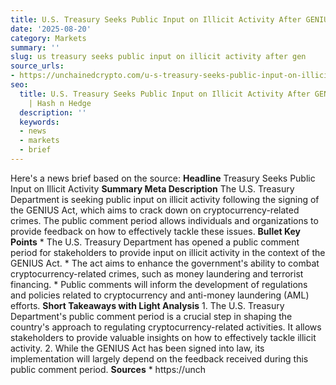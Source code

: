 ```yaml
---
title: U.S. Treasury Seeks Public Input on Illicit Activity After GENIUS Act Signing
date: '2025-08-20'
category: Markets
summary: ''
slug: us treasury seeks public input on illicit activity after gen
source_urls:
- https://unchainedcrypto.com/u-s-treasury-seeks-public-input-on-illicit-activity-after-genius-act-signing/
seo:
  title: U.S. Treasury Seeks Public Input on Illicit Activity After GENIUS Act Signing
    | Hash n Hedge
  description: ''
  keywords:
  - news
  - markets
  - brief
---
```


Here's a news brief based on the source:  **Headline** Treasury Seeks Public Input on Illicit Activity  **Summary Meta Description** The U.S. Treasury Department is seeking public input on illicit activity following the signing of the GENIUS Act, which aims to crack down on cryptocurrency-related crimes. The public comment period allows individuals and organizations to provide feedback on how to effectively tackle these issues.  **Bullet Key Points**  * The U.S. Treasury Department has opened a public comment period for stakeholders to provide input on illicit activity in the context of the GENIUS Act. * The act aims to enhance the government's ability to combat cryptocurrency-related crimes, such as money laundering and terrorist financing. * Public comments will inform the development of regulations and policies related to cryptocurrency and anti-money laundering (AML) efforts.  **Short Takeaways with Light Analysis**  1. The U.S. Treasury Department's public comment period is a crucial step in shaping the country's approach to regulating cryptocurrency-related activities. It allows stakeholders to provide valuable insights on how to effectively tackle illicit activity. 2. While the GENIUS Act has been signed into law, its implementation will largely depend on the feedback received during this public comment period.  **Sources** * https://unch
